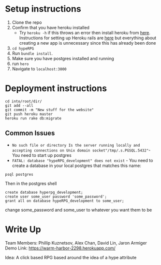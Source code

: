 # Setup instructions
1. Clone the repo
2. Confirm that you have heroku installed
    * Try `heroku -h` if this throws an error then install heroku from [here](https://toolbelt.heroku.com/). Instructions for setting up Heroku rails are [here](https://devcenter.heroku.com/articles/getting-started-with-rails4) but everything about creating a new app is unnecessary since this has already been done
2. `cd hypeRPG`
3. Run `bundle install`.
4. Make sure you have postgres installed and running
5. run `hero`
6. Navigate to `localhost:3000`

# Deployment instructions

```
cd into/root/dir/
git add --all
git commit -m "New stuff for the website"
git push heroku master
heroku run rake db:migrate
```
## Common Issues
* `No such file or directory Is the server running locally and accepting connections on Unix domain socket"/tmp/.s.PGSQL.5432"`- You need to start up postgres
* `FATAL: database "hypeRPG_development" does not exist`  - You need to create a database in your local postgres that matches this name:

```
psql postgres
```
Then in the postgres shell
```
create database hyperpg_development;                                    create user some_user password 'some_password';                                       grant all on database hypeRPG_development to some_user;
```
change some_password and some_user to whatever you want them to be
# Write Up
Team Members: Phillip Kuznetsov, Alex Chan, David Lin, Jaron Armiger
Demo Link: https://warm-harbor-2298.herokuapp.com/

Idea: A click based RPG based around the idea of a hype attribute

 <!--
Models and Description:
User
has name, email, and many comments and questions
certain Users are Administrators and have lectures
Lecture
has title, topic, and summary text
Comment
has text and belongs to a User
Question
has text, flag to say if it has been answered or not, and belongs to a User

Features:
Users can log in
Admins can make lectures
Users can comment on lectures
Users can ask questions
Admins can answer questions

Division of Labor:
Sam: Made users
Howard: Made lectures and questions
Wonjun: Made views and controllers -->
